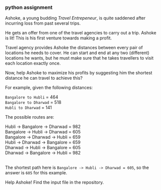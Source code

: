 ### python assignment

Ashoke, a young budding _Travel Entrepeneur_, is quite saddened after incurring loss from past several trips.

He gets an offer from one of the travel agencies to carry out a trip. Ashoke is lit! This is his first venture towards making a profit.

Travel agency provides Ashoke the distances between every pair of locations he needs to cover. He can start and end at any two (different) locations he wants, but he must make sure that he takes travellers to visit each location exactly once.

Now, help Ashoke to maximize his profits by suggesting him the shortest distance he can travel to achieve this?

For example, given the following distances:

`Bangalore to Hubli` = 464
<br />
`Bangalore to Dharwad` = 518
<br />
`Hubli to Dharwad` = 141
<br />

The possible routes are:

Hubli -> Bangalore -> Dharwad = 982
<br />
Bangalore -> Hubli -> Dharwad = 605
<br />
Bangalore -> Dharwad -> Hubli = 659
<br />
Hubli -> Dharwad -> Bangalore = 659
<br />
Dharwad -> Hubli -> Bangalore = 605
<br />
Dharwad -> Bangalore -> Hubli = 982
<br />
<br />

The shortest path here is `Bangalore -> Hubli -> Dharwad = 605`, so the answer is `605` for this example.

Help Ashoke! Find the input file in the repository.
